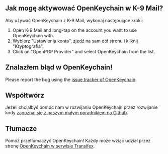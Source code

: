 [//]: # (NOTE: Please put every sentence in its own line, Transifex puts every line in its own translation field!)

## Jak mogę aktywować OpenKeychain w K-9 Mail?
Aby używać OpenKeychain z K-9 Mail, wykonaj następujące kroki:
  1. Open K-9 Mail and long-tap on the account you want to use OpenKeychain with.
  2. Wybierz "Ustawienia konta", zjedź na sam dół stronu i kliknij "Kryptografia".
  3. Click on "OpenPGP Provider" and select OpenKeychain from the list.

## Znalazłem błąd w OpenKeychain!
Please report the bug using the [issue tracker of OpenKeychain](https://github.com/openpgp-keychain/openpgp-keychain/issues).

## Współtwórz
Jeżeli chciałbyś pomóc nam w rozwijaniu OpenKeychain przez rozwijanie kody [ zapoznaj się z naszym małym poradnikiem na Github](https://github.com/openpgp-keychain/openpgp-keychain#contribute-code).

## Tłumacze
Pomóż przetłumaczyć OpenKeychain! Każdy może wziąć udział przez stronę [OpenKeychain w serwisie Transifex](https://www.transifex.com/projects/p/open-keychain/).